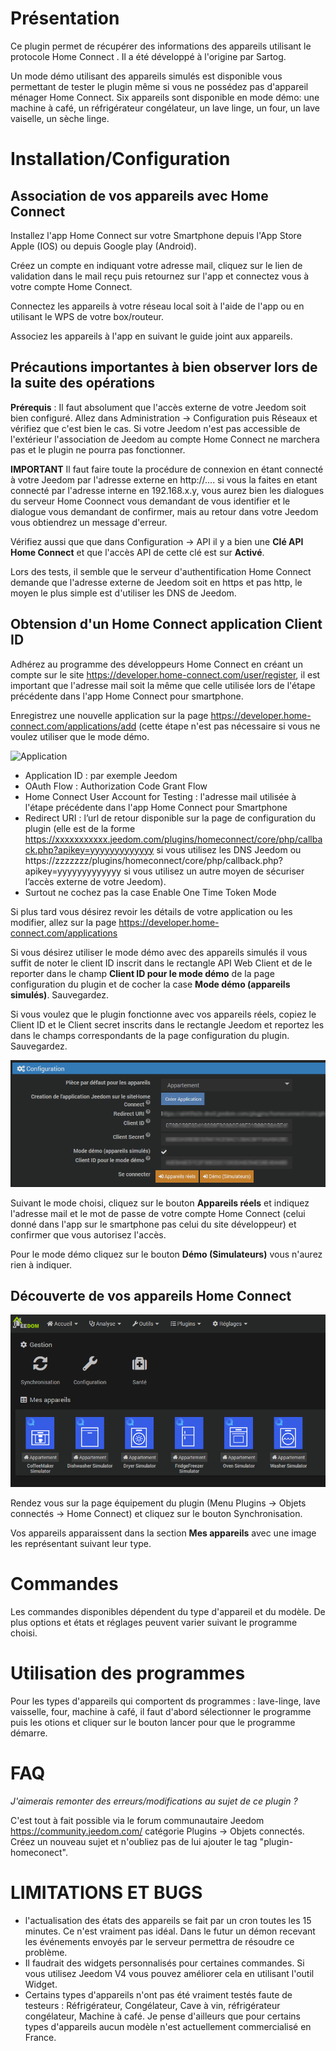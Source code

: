 Présentation
===
Ce plugin permet de récupérer des informations des appareils utilisant le protocole Home Connect .
Il a été développé à l'origine par Sartog.

Un mode démo utilisant des appareils simulés est disponible vous permettant de tester le plugin même si vous ne possédez pas d'appareil ménager Home Connect. 
Six appareils sont disponible en mode démo: une machine à café, un réfrigérateur congélateur, un lave linge, un four, un lave vaiselle, un sèche linge.


Installation/Configuration
===

Association de vos appareils avec Home Connect
---

Installez l'app Home Connect sur votre Smartphone depuis l'App Store Apple (IOS) ou depuis Google play (Android).

Créez un compte en indiquant votre adresse mail, cliquez sur le lien de validation dans le mail reçu puis retournez sur l'app et connectez vous à votre compte Home Connect.

Connectez les appareils à votre réseau local soit à l'aide de l'app ou en utilisant le WPS de votre box/routeur.

Associez les appareils à l'app en suivant le guide joint aux appareils.

Précautions importantes à bien observer lors de la suite des opérations
---

**Prérequis** : Il faut absolument que l'accès externe de votre Jeedom soit bien configuré. Allez dans  Administration -> Configuration puis Réseaux et vérifiez que c'est bien le cas. 
Si votre Jeedom n'est pas accessible de l'extérieur  l'association de Jeedom au compte Home Connect ne marchera pas et le plugin ne pourra pas fonctionner.

**IMPORTANT** Il faut faire toute la procédure de connexion en étant connecté à votre Jeedom par l'adresse externe en http://.... si vous la faites en etant connecté par l'adresse interne en 192.168.x.y, vous aurez bien les dialogues du serveur Home Coonnect
vous demandant de vous identifier et le dialogue vous demandant de confirmer, mais au retour dans votre Jeedom vous obtiendrez un message d'erreur.

Vérifiez aussi que que dans Configuration -> API il y a bien une **Clé API Home Connect** et que l'accès API de cette clé est sur **Activé**.

Lors des tests, il semble que le serveur d'authentification Home Connect demande que l'adresse externe de Jeedom soit en https et pas http, le moyen le plus simple est d'utiliser les DNS de Jeedom.

Obtension d'un Home Connect application Client ID
---

Adhérez au programme des développeurs Home Connect en créant un compte sur le site https://developer.home-connect.com/user/register, il est important que l'adresse mail soit la même que celle utilisée lors de l'étape précédente dans l'app Home Connect pour smartphone.

Enregistrez une nouvelle application sur la page https://developer.home-connect.com/applications/add (cette étape n'est pas nécessaire si vous ne voulez utiliser que le mode démo.

![Application](../images/register.png)

- Application ID : par exemple Jeedom
- OAuth Flow : Authorization Code Grant Flow
- Home Connect User Account for Testing : l'adresse mail utilisée à l'étape précédente dans l'app Home Connect pour Smartphone
- Redirect URI : l’url de retour disponible sur la page de configuration du plugin (elle est de la forme https://xxxxxxxxxxx.jeedom.com/plugins/homeconnect/core/php/callback.php?apikey=yyyyyyyyyyyyy 
si vous utilisez les DNS Jeedom ou https://zzzzzzz/plugins/homeconnect/core/php/callback.php?apikey=yyyyyyyyyyyyy si vous utilisez un autre moyen de sécuriser l’accès externe de votre Jeedom).
- Surtout ne cochez pas la case Enable One Time Token Mode

Si plus tard vous désirez revoir les détails de votre application ou les modifier, allez sur la page https://developer.home-connect.com/applications

Si vous désirez utiliser le mode démo avec des appareils simulés il vous suffit de noter le client ID inscrit dans le rectangle API Web Client et de le reporter dans le champ **Client ID pour le mode démo** de la page configuration du plugin et de cocher la case **Mode démo (appareils simulés)**. Sauvegardez.

Si vous voulez que le plugin fonctionne avec vos appareils réels, copiez le Client ID et le Client secret inscrits dans le rectangle Jeedom et reportez les dans le champs correspondants de la page configuration du plugin. Sauvegardez.

![configuration](../images/configuration.png)

Suivant le mode choisi, cliquez sur le bouton **Appareils réels** et indiquez l'adresse mail et le mot de passe de votre compte Home Connect (celui donné dans l'app sur le smartphone pas celui du site développeur) et confirmer que vous autorisez l'accès.

Pour le mode démo cliquez sur le bouton **Démo (Simulateurs)** vous n'aurez rien à indiquer.

Découverte de vos appareils Home Connect
---

![Appareils](../images/equipements.png)

Rendez vous sur la page équipement du plugin (Menu Plugins -> Objets connectés -> Home Connect) et cliquez sur le bouton Synchronisation.

Vos appareils apparaissent dans la section **Mes appareils** avec une image les représentant suivant leur type.

Commandes
===

Les commandes disponibles dépendent du type d'appareil et du modèle. De plus options et états et réglages peuvent varier suivant le programme choisi.

Utilisation des programmes
===
Pour les types d'appareils qui comportent ds programmes : lave-linge, lave vaisselle, four, machine à café, il faut d'abord sélectionner le programme puis les otions et cliquer sur le bouton lancer pour que le programme démarre.

FAQ
===

*J'aimerais remonter des erreurs/modifications au sujet de ce plugin ?*

C'est tout à fait possible via le forum communautaire Jeedom https://community.jeedom.com/ catégorie Plugins -> Objets connectés. Créez un nouveau sujet et n'oubliez pas de lui ajouter le tag "plugin-homeconect".

LIMITATIONS ET BUGS
===

- l'actualisation des états des appareils se fait par un cron toutes les 15 minutes. Ce n'est vraiment pas idéal. Dans le futur un démon recevant les événements envoyés par le serveur permettra de résoudre ce problème.
- Il faudrait des widgets personnalisés pour certaines commandes. Si vous utilisez Jeedom V4 vous pouvez améliorer cela en utilisant l'outil Widget.
- Certains types d'appareils n'ont pas été vraiment testés faute de testeurs : Réfrigérateur, Congélateur, Cave à vin, réfrigérateur congélateur, Machine à café. Je pense d'ailleurs que pour certains types d'appareils aucun modèle n'est actuellement commercialisé en France.
